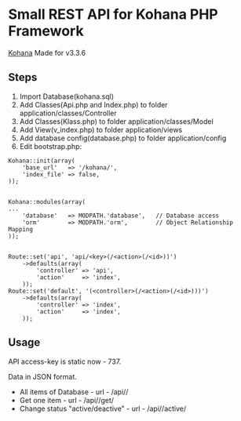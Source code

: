 # Small REST API for Kohana PHP Framework

[Kohana](http://kohanaframework.org/)
Made for v3.3.6

## Steps

1. Import Database(kohana.sql)
2. Add Classes(Api.php and Index.php) to  folder application/classes/Controller
3. Add Classes(Klass.php)  to  folder application/classes/Model
4. Add View(v_index.php)  to  folder application/views
5. Add database config(database.php)  to  folder application/config
6. Edit bootstrap.php:
```
Kohana::init(array(
	'base_url'   => '/kohana/',
    'index_file' => false,
));


Kohana::modules(array(
...
	'database'   => MODPATH.'database',   // Database access
	'orm'        => MODPATH.'orm',        // Object Relationship Mapping
));


Route::set('api', 'api/<key>(/<action>(/<id>))')
	->defaults(array(
		'controller' => 'api',
		'action'     => 'index',
	));
Route::set('default', '(<controller>(/<action>(/<id>)))')
	->defaults(array(
		'controller' => 'index',
		'action'     => 'index',
	));
```	
## Usage

API access-key is static now - 737.

Data in JSON format.

* All items of Database - url - /api/<key>/
* Get one item - url - /api/<key>/get/<id>
* Change status "active/deactive" - url - /api/<key>/active/<id> 